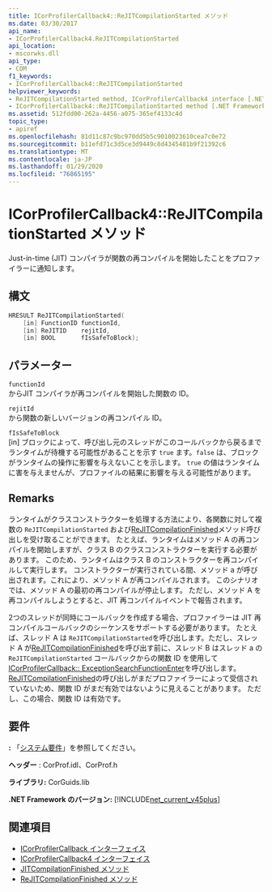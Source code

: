 ```yaml
---
title: ICorProfilerCallback4::ReJITCompilationStarted メソッド
ms.date: 03/30/2017
api_name:
- ICorProfilerCallback4.ReJITCompilationStarted
api_location:
- mscorwks.dll
api_type:
- COM
f1_keywords:
- ICorProfilerCallback4::ReJITCompilationStarted
helpviewer_keywords:
- ReJITCompilationStarted method, ICorProfilerCallback4 interface [.NET Framework profiling]
- ICorProfilerCallback4::ReJITCompilationStarted method [.NET Framework profiling]
ms.assetid: 512fdd00-262a-4456-a075-365ef4133c4d
topic_type:
- apiref
ms.openlocfilehash: 81d11c87c9bc970dd5b5c9010023610cea7c0e72
ms.sourcegitcommit: b11efd71c3d5ce3d9449c8d4345481b9f21392c6
ms.translationtype: MT
ms.contentlocale: ja-JP
ms.lasthandoff: 01/29/2020
ms.locfileid: "76865195"
---
```

# <a name="icorprofilercallback4rejitcompilationstarted-method"></a>ICorProfilerCallback4::ReJITCompilationStarted メソッド
Just-in-time (JIT) コンパイラが関数の再コンパイルを開始したことをプロファイラーに通知します。  
  
## <a name="syntax"></a>構文  
  
```cpp  
HRESULT ReJITCompilationStarted(   
    [in] FunctionID functionId,  
    [in] ReJITID    rejitId,  
    [in] BOOL       fIsSafeToBlock);  
```  
  
## <a name="parameters"></a>パラメーター  
 `functionId`  
 からJIT コンパイラが再コンパイルを開始した関数の ID。  
  
 `rejitId`  
 から関数の新しいバージョンの再コンパイル ID。  
  
 `fIsSafeToBlock`  
 [in] ブロックによって、呼び出し元のスレッドがこのコールバックから戻るまでランタイムが待機する可能性があることを示す `true` ます。`false` は、ブロックがランタイムの操作に影響を与えないことを示します。 `true` の値はランタイムに害を与えませんが、プロファイルの結果に影響を与える可能性があります。  
  
## <a name="remarks"></a>Remarks  
 ランタイムがクラスコンストラクターを処理する方法により、各関数に対して複数の `ReJITCompilationStarted` および[ReJITCompilationFinished](icorprofilercallback4-rejitcompilationfinished-method.md)メソッド呼び出しを受け取ることができます。 たとえば、ランタイムはメソッド A の再コンパイルを開始しますが、クラス B のクラスコンストラクターを実行する必要があります。 このため、ランタイムはクラス B のコンストラクターを再コンパイルして実行します。 コンストラクターが実行されている間、メソッド a が呼び出されます。これにより、メソッド A が再コンパイルされます。 このシナリオでは、メソッド A の最初の再コンパイルが停止します。 ただし、メソッド A を再コンパイルしようとすると、JIT 再コンパイルイベントで報告されます。  
  
 2つのスレッドが同時にコールバックを作成する場合、プロファイラーは JIT 再コンパイルコールバックのシーケンスをサポートする必要があります。 たとえば、スレッド A は `ReJITCompilationStarted`を呼び出します。ただし、スレッド A が[ReJITCompilationFinished](icorprofilercallback4-rejitcompilationfinished-method.md)を呼び出す前に、スレッド B はスレッド a の `ReJITCompilationStarted` コールバックからの関数 ID を使用して[ICorProfilerCallback:: ExceptionSearchFunctionEnter](icorprofilercallback-exceptionsearchfunctionenter-method.md)を呼び出します。[ReJITCompilationFinished](icorprofilercallback4-rejitcompilationfinished-method.md)の呼び出しがまだプロファイラーによって受信されていないため、関数 ID がまだ有効ではないように見えることがあります。 ただし、この場合、関数 ID は有効です。  
  
## <a name="requirements"></a>要件  
 **:** 「[システム要件](../../../../docs/framework/get-started/system-requirements.md)」を参照してください。  
  
 **ヘッダー** : CorProf.idl、CorProf.h  
  
 **ライブラリ:** CorGuids.lib  
  
 **.NET Framework のバージョン:** [!INCLUDE[net_current_v45plus](../../../../includes/net-current-v45plus-md.md)]  
  
## <a name="see-also"></a>関連項目

- [ICorProfilerCallback インターフェイス](icorprofilercallback-interface.md)
- [ICorProfilerCallback4 インターフェイス](icorprofilercallback4-interface.md)
- [JITCompilationFinished メソッド](icorprofilercallback-jitcompilationfinished-method.md)
- [ReJITCompilationFinished メソッド](icorprofilercallback4-rejitcompilationfinished-method.md)
